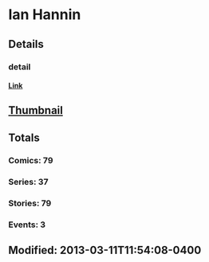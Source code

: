 # Ian  Hannin 
## Details
### detail
#### [Link](http://marvel.com/comics/creators/4266/ian_hannin?utm_campaign=apiRef&utm_source=225578a89fc76f3d20fbffda5d17a88d)
## [Thumbnail](http://i.annihil.us/u/prod/marvel/i/mg/b/40/image_not_available.jpg)
## Totals
### Comics: 79
### Series: 37
### Stories: 79
### Events: 3
## Modified: 2013-03-11T11:54:08-0400